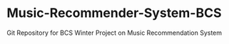 # Music-Recommender-System-BCS
Git Repository for BCS Winter Project on Music Recommendation System
